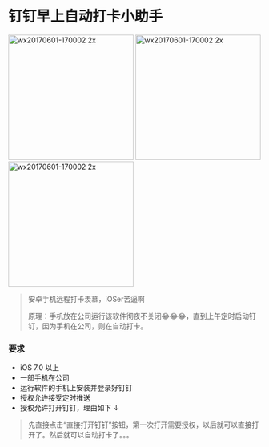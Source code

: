 # 钉钉早上自动打卡小助手 


<img width="250" alt="wx20170601-170002 2x" src="https://user-images.githubusercontent.com/9360037/34906858-9a4c13c8-f8b0-11e7-819c-cb8c0e30b277.png"> <img width="250" alt="wx20170601-170002 2x" src="https://user-images.githubusercontent.com/9360037/34906859-9b69e2bc-f8b0-11e7-840e-a682231c5736.png"> <img width="250" alt="wx20170601-170002 2x" src="https://user-images.githubusercontent.com/9360037/34906877-01da6756-f8b1-11e7-8d64-9b001c7c6126.png">

> 安卓手机远程打卡羡慕，iOSer苦逼啊
> 
> 原理：手机放在公司运行该软件彻夜不关闭😂😂😂，直到上午定时启动钉钉，因为手机在公司，则在自动打卡。

### 要求
- iOS 7.0 以上
- 一部手机在公司
- 运行软件的手机上安装并登录好钉钉
- 授权允许接受定时推送
- 授权允许打开钉钉，理由如下 ↓

> 先直接点击“直接打开钉钉”按钮，第一次打开需要授权，以后就可以直接打开了。然后就可以自动打卡了。。。